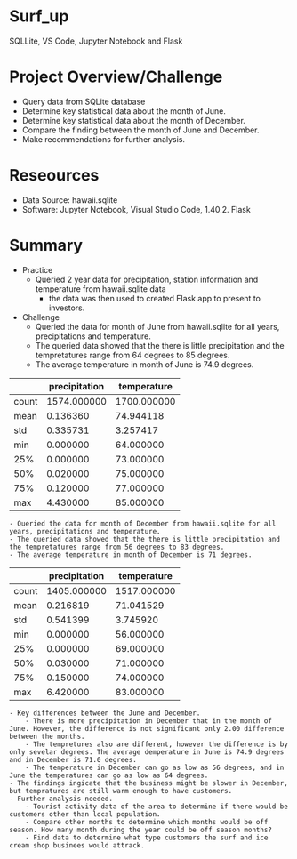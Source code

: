 # Surf_up
SQLLite, VS Code, Jupyter Notebook and Flask

# Project Overview/Challenge
- Query data from SQLite database
- Determine key statistical data about the month of June.
- Determine key statistical data about the month of December.
- Compare the finding between the month of June and December.
- Make recommendations for further analysis.

# Reseources
- Data Source: hawaii.sqlite
- Software: Jupyter Notebook, Visual Studio Code, 1.40.2. Flask

# Summary
- Practice
	- Queried 2 year data for precipitation, station information and temperature from hawaii.sqlite data
		- the data was then used to created Flask app to present to investors.
- Challenge
	- Queried the data for month of June from hawaii.sqlite for all years, precipitations and temperature.
	- The queried data showed that the there is little precipitation and the tempretatures range from 64 degrees to 85 degrees.
	- The average temperature  in month of June is 74.9 degrees.  

|       | precipitation | temperature |
|-------|---------------|-------------|
| count | 1574.000000   | 1700.000000 |
| mean  | 0.136360      | 74.944118   |
| std   | 0.335731      | 3.257417    |
| min   | 0.000000      | 64.000000   |
| 25%   | 0.000000      | 73.000000   |
| 50%   | 0.020000      | 75.000000   |
| 75%   | 0.120000      | 77.000000   |
| max   | 4.430000      | 85.000000   |	

	- Queried the data for month of December from hawaii.sqlite for all years, precipitations and temperature.
	- The queried data showed that the there is little precipitation and the tempretatures range from 56 degrees to 83 degrees. 
	- The average temperature in month of December is 71 degrees.

|       | precipitation | temperature |
|-------|---------------|-------------|
| count | 1405.000000   | 1517.000000 |
| mean  | 0.216819      | 71.041529   |
| std   | 0.541399      | 3.745920    |
| min   | 0.000000      | 56.000000   |
| 25%   | 0.000000      | 69.000000   |
| 50%   | 0.030000      | 71.000000   |
| 75%   | 0.150000      | 74.000000   |
| max   | 6.420000      | 83.000000   |

	- Key differences between the June and December. 
		- There is more precipitation in December that in the month of June. However, the difference is not significant only 2.00 difference between the months.
		- The tempretures also are different, however the difference is by only sevelar degrees. The average demperature in June is 74.9 degrees and in December is 71.0 degrees. 
		- The temperature in December can go as low as 56 degrees, and in June the temperatures can go as low as 64 degrees.
	- The findings ingicate that the business might be slower in December, but tempratures are still warm enough to have customers.
	- Further analysis needed.
		- Tourist activity data of the area to determine if there would be customers other than local population.
		- Compare other months to determine which months would be off season. How many month during the year could be off season months?
		- Find data to determine what type customers the surf and ice cream shop businees would attrack. 


